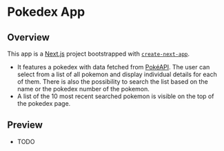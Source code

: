 # Pokedex App

## Overview

This app is a [Next.js](https://nextjs.org/) project bootstrapped with [`create-next-app`](https://github.com/vercel/next.js/tree/canary/packages/create-next-app).

- It features a pokedex with data fetched from [PokéAPI](https://pokeapi.co/). The user can select from a list of all pokemon and display individual details for each of them. There is also the possibility to search the list based on the name or the pokedex number of the pokemon.
- A list of the 10 most recent searched pokemon is visible on the top of the pokedex page.

## Preview

- TODO